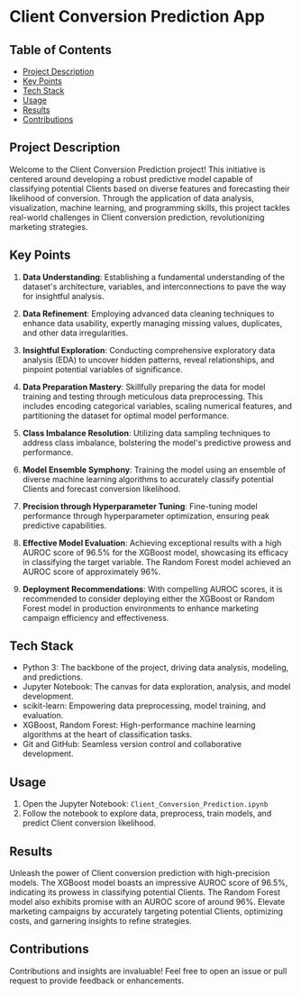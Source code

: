 # Client Conversion Prediction App

## Table of Contents
- [Project Description](#project-description)
- [Key Points](#key-points)
- [Tech Stack](#tech-stack)
- [Usage](#usage)
- [Results](#results)
- [Contributions](#contributions)


## Project Description
Welcome to the Client Conversion Prediction project! This initiative is centered around developing a robust predictive model capable of classifying potential Clients based on diverse features and forecasting their likelihood of conversion. Through the application of data analysis, visualization, machine learning, and programming skills, this project tackles real-world challenges in Client conversion prediction, revolutionizing marketing strategies.

## Key Points
1. **Data Understanding**: Establishing a fundamental understanding of the dataset's architecture, variables, and interconnections to pave the way for insightful analysis.

2. **Data Refinement**: Employing advanced data cleaning techniques to enhance data usability, expertly managing missing values, duplicates, and other data irregularities.

3. **Insightful Exploration**: Conducting comprehensive exploratory data analysis (EDA) to uncover hidden patterns, reveal relationships, and pinpoint potential variables of significance.

4. **Data Preparation Mastery**: Skillfully preparing the data for model training and testing through meticulous data preprocessing. This includes encoding categorical variables, scaling numerical features, and partitioning the dataset for optimal model performance.

5. **Class Imbalance Resolution**: Utilizing data sampling techniques to address class imbalance, bolstering the model's predictive prowess and performance.

6. **Model Ensemble Symphony**: Training the model using an ensemble of diverse machine learning algorithms to accurately classify potential Clients and forecast conversion likelihood.

7. **Precision through Hyperparameter Tuning**: Fine-tuning model performance through hyperparameter optimization, ensuring peak predictive capabilities.

8. **Effective Model Evaluation**: Achieving exceptional results with a high AUROC score of 96.5% for the XGBoost model, showcasing its efficacy in classifying the target variable. The Random Forest model achieved an AUROC score of approximately 96%.

9. **Deployment Recommendations**: With compelling AUROC scores, it is recommended to consider deploying either the XGBoost or Random Forest model in production environments to enhance marketing campaign efficiency and effectiveness.

## Tech Stack
- Python 3: The backbone of the project, driving data analysis, modeling, and predictions.
- Jupyter Notebook: The canvas for data exploration, analysis, and model development.
- scikit-learn: Empowering data preprocessing, model training, and evaluation.
- XGBoost, Random Forest: High-performance machine learning algorithms at the heart of classification tasks.
- Git and GitHub: Seamless version control and collaborative development.

## Usage
1. Open the Jupyter Notebook: `Client_Conversion_Prediction.ipynb`
2. Follow the notebook to explore data, preprocess, train models, and predict Client conversion likelihood.

## Results
Unleash the power of Client conversion prediction with high-precision models. The XGBoost model boasts an impressive AUROC score of 96.5%, indicating its prowess in classifying potential Clients. The Random Forest model also exhibits promise with an AUROC score of around 96%. Elevate marketing campaigns by accurately targeting potential Clients, optimizing costs, and garnering insights to refine strategies.

## Contributions
Contributions and insights are invaluable! Feel free to open an issue or pull request to provide feedback or enhancements.
